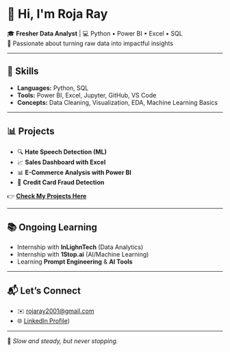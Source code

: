 # 👋 Hi, I'm Roja Ray

🎓 **Fresher Data Analyst** | 💻 Python • Power BI • Excel • SQL  
🚀 Passionate about turning raw data into impactful insights

---

## 🔧 Skills  
- **Languages:** Python, SQL  
- **Tools:** Power BI, Excel, Jupyter, GitHub, VS Code  
- **Concepts:** Data Cleaning, Visualization, EDA, Machine Learning Basics

---

## 📊 Projects  
- 🔍 **Hate Speech Detection (ML)**  
- 📈 **Sales Dashboard with Excel**  
- 📊 **E-Commerce Analysis with Power BI**  
- 🔐 **Credit Card Fraud Detection**  

👉 [**Check My Projects Here**](https://github.com/Roja-Ray?tab=repositories)

---

## 📚 Ongoing Learning  
- Internship with **InLighnTech** (Data Analytics)  
- Internship with **1Stop.ai** (AI/Machine Learning)  
- Learning **Prompt Engineering** & **AI Tools**

---

## 📬 Let’s Connect  
- ✉️ [rojaray2001@gmail.com](mailto:rojaray2001@gmail.com)  
- 🌐 [LinkedIn Profile](https://www.linkedin.com/in/roja-ray/)) 

---

🌱 _Slow and steady, but never stopping._
